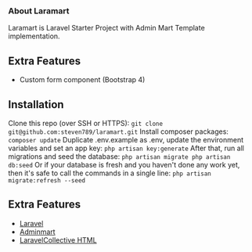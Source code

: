 ### About Laramart

Laramart is Laravel Starter Project with Admin Mart Template implementation.

## Extra Features
- Custom form component (Bootstrap 4)

## Installation
Clone this repo (over SSH or HTTPS):
```git clone git@github.com:steven789/laramart.git```
Install composer packages:
```composer update```
Duplicate .env.example as .env, update the environment variables and set an app key:
```php artisan key:generate```
After that, run all migrations and seed the database:
```php artisan migrate php artisan db:seed```
Or if your database is fresh and you haven't done any work yet, then it's safe to call the commands in a single line:
```php artisan migrate:refresh --seed```

## Extra Features
- [Laravel](https://github.com/laravel/laravel)
- [Adminmart](https://github.com/adminmart)
- [LaravelCollective HTML](https://github.com/laravelcollective/html)
